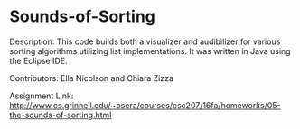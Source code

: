 # Sounds-of-Sorting

Description: This code builds both a visualizer and audibilizer for various sorting algorithms utilizing list implementations. It was written in Java using the Eclipse IDE.

Contributors: Ella Nicolson and Chiara Zizza

Assignment Link: http://www.cs.grinnell.edu/~osera/courses/csc207/16fa/homeworks/05-the-sounds-of-sorting.html
